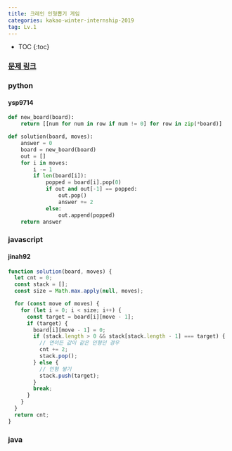 ```yaml
---
title: 크레인 인형뽑기 게임
categories: kakao-winter-internship-2019
tag: Lv.1
---
```


- TOC
  {:toc}

### [문제 링크](https://programmers.co.kr/learn/courses/30/lessons/64061)

### python

#### ysp9714

```python
def new_board(board):
    return [[num for num in row if num != 0] for row in zip(*board)]

def solution(board, moves):
    answer = 0
    board = new_board(board)
    out = []
    for i in moves:
        i -= 1
        if len(board[i]):
            popped = board[i].pop(0)
            if out and out[-1] == popped:
                out.pop()
                answer += 2
            else:
                out.append(popped)
    return answer
```

### javascript

#### jinah92

```javascript
function solution(board, moves) {
  let cnt = 0;
  const stack = [];
  const size = Math.max.apply(null, moves);

  for (const move of moves) {
    for (let i = 0; i < size; i++) {
      const target = board[i][move - 1];
      if (target) {
        board[i][move - 1] = 0;
        if (stack.length > 0 && stack[stack.length - 1] === target) {
          // 연이든 값이 같은 인형인 경우
          cnt += 2;
          stack.pop();
        } else {
          // 인형 쌓기
          stack.push(target);
        }
        break;
      }
    }
  }
  return cnt;
}
```

### java

